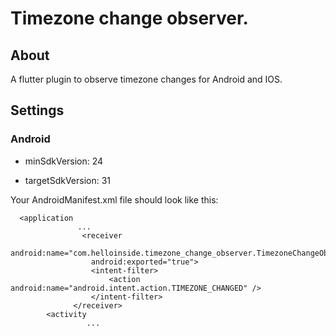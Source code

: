 # Timezone change observer.

## About
A flutter plugin to observe timezone changes for Android and IOS.

## Settings

### Android
- minSdkVersion: 24

- targetSdkVersion: 31

Your AndroidManifest.xml file should look like this:

```
  <application
	           ...
                <receiver
                  android:name="com.helloinside.timezone_change_observer.TimezoneChangeObserverPlugin"
                  android:exported="true">
                  <intent-filter>
                      <action android:name="android.intent.action.TIMEZONE_CHANGED" />
                  </intent-filter>
              </receiver>
        <activity
		         ...

```
